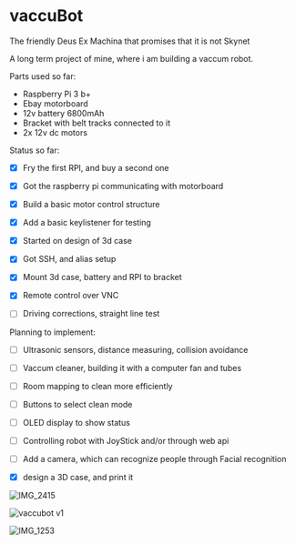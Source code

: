 # vaccuBot
The friendly Deus Ex Machina that promises that it is not Skynet

A long term project of mine, where i am building a vaccum robot.

Parts used so far:
- Raspberry Pi 3 b+
- Ebay motorboard
- 12v battery 6800mAh
- Bracket with belt tracks connected to it
- 2x 12v dc motors

Status so far:
- [x] Fry the first RPI, and buy a second one
- [x] Got the raspberry pi communicating with motorboard
- [x] Build a basic motor control structure
- [x] Add a basic keylistener for testing
- [x] Started on design of 3d case
- [x] Got SSH, and alias setup
- [x] Mount 3d case, battery and RPI to bracket
- [x] Remote control over VNC
- [ ] Driving corrections, straight line test


Planning to implement:
- [ ] Ultrasonic sensors, distance measuring, collision avoidance
- [ ] Vaccum cleaner, building it with a computer fan and tubes
- [ ] Room mapping to clean more efficiently
- [ ] Buttons to select clean mode
- [ ] OLED display to show status
- [ ] Controlling robot with JoyStick and/or through web api
- [ ] Add a camera, which can recognize people through Facial recognition
- [x] design a 3D case, and print it



![IMG_2415](https://user-images.githubusercontent.com/44582953/68440176-710e3700-01ca-11ea-8e0d-dcb181dacb4f.JPG)

![vaccubot v1](https://user-images.githubusercontent.com/44582953/68625091-a1124e80-04d8-11ea-9186-7c68e1d492e8.png)

![IMG_1253](https://user-images.githubusercontent.com/44582953/69009724-7ef55200-0958-11ea-8e17-5cdaa5094b02.JPG)


